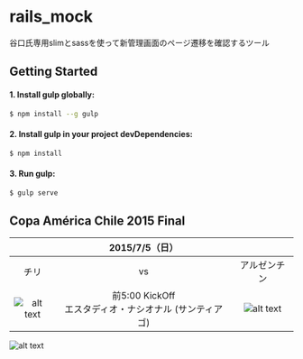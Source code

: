 # rails_mock
谷口氏専用slimとsassを使って新管理画面のページ遷移を確認するツール

## Getting Started
#### 1. Install gulp globally:
```sh
$ npm install --g gulp
```

#### 2. Install gulp in your project devDependencies:
```sh
$ npm install
```

#### 3. Run gulp:

```sh
$ gulp serve
```

## Copa América Chile 2015 Final

||2015/7/5（日） ||
|:-------------:|:-------------:|:-----:|
|チリ| vs |アルゼンチン|
|![alt text](http://soccer.skyperfectv.co.jp/images/copaamerica/emb/emb_3015_s.png)| 前5:00 KickOff<br>エスタディオ・ナシオナル (サンティアゴ)|![alt text](http://soccer.skyperfectv.co.jp/images/copaamerica/emb/emb_3029_s.png)    |

![alt text](http://soccer.skyperfectv.co.jp/images/copaamerica/img_fig01.jpg)
